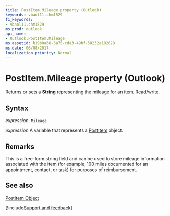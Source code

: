 ```yaml
---
title: PostItem.Mileage property (Outlook)
keywords: vbaol11.chm1529
f1_keywords:
- vbaol11.chm1529
ms.prod: outlook
api_name:
- Outlook.PostItem.Mileage
ms.assetid: b19b0a68-3a75-cda3-49bf-58232a102628
ms.date: 06/08/2017
localization_priority: Normal
---
```



# PostItem.Mileage property (Outlook)

Returns or sets a **String** representing the mileage for an item. Read/write.


## Syntax

_expression_. `Mileage`

_expression_ A variable that represents a [PostItem](Outlook.PostItem.md) object.


## Remarks

This is a free-form string field and can be used to store mileage information associated with the item (for example, 100 miles documented for an appointment, contact, or task) for purposes of reimbursement. 


## See also


[PostItem Object](Outlook.PostItem.md)

[!include[Support and feedback](~/includes/feedback-boilerplate.md)]